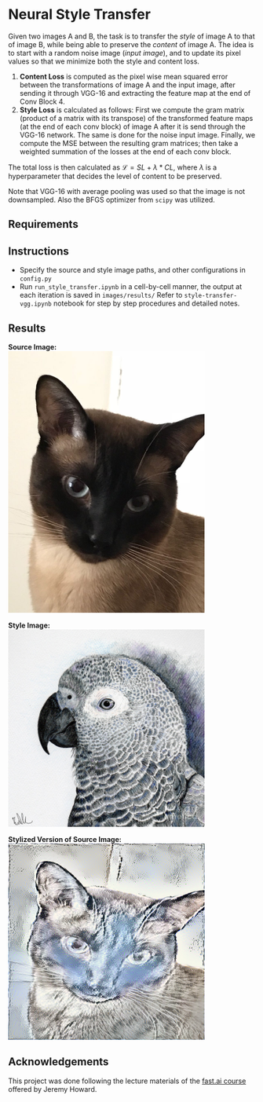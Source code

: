 # Neural Style Transfer
Given two images A and B, the task is to transfer the *style* of image A to that of image B, while being able to preserve the *content* of image A. 
The idea is to start with a random noise image (*input image*), and to update its pixel values so that we minimize both the style and content loss. 
1. **Content Loss** is computed as the pixel wise mean squared error between the transformations of image A and the input image, after sending it through VGG-16 and extracting the feature map at the end of Conv Block 4.
2. **Style Loss** is calculated as follows: First we compute the gram matrix (product of a matrix with its transpose) of the transformed feature maps (at the end of each conv block) of image A after it is send through the VGG-16 network. The same is done for the noise input image. Finally, we compute the MSE between the resulting gram matrices; then take a weighted summation of the losses at the end of each conv block. 

The total loss is then calculated as $\mathcal{L} = SL + \lambda * CL$, where $\lambda$ is a hyperparameter that decides the level of content to be preserved.  

Note that VGG-16 with average pooling was used so that the image is not downsampled. Also the BFGS optimizer from `scipy` was utilized.   

## Requirements

## Instructions
- Specify the source and style image paths, and other configurations in `config.py`
- Run `run_style_transfer.ipynb` in a cell-by-cell manner, the output at each iteration is saved in `images/results/`
Refer to `style-transfer-vgg.ipynb` notebook for step by step procedures and detailed notes.

## Results
**Source Image:**
<br>
<img src="images/originals/mili.jpg" width="400"/>
<br>

**Style Image:**
<br>
<img src="images/styles/style_5.jpg" width="400"/>
<br>

**Stylized Version of Source Image:**
<br>
<img src="images/results/res_at_iteration_9.png" width="400"/>
<br>


## Acknowledgements
This project was done following the lecture materials of the [fast.ai course](http://course.fast.ai/lessons/lesson8.html) offered by Jeremy Howard.
